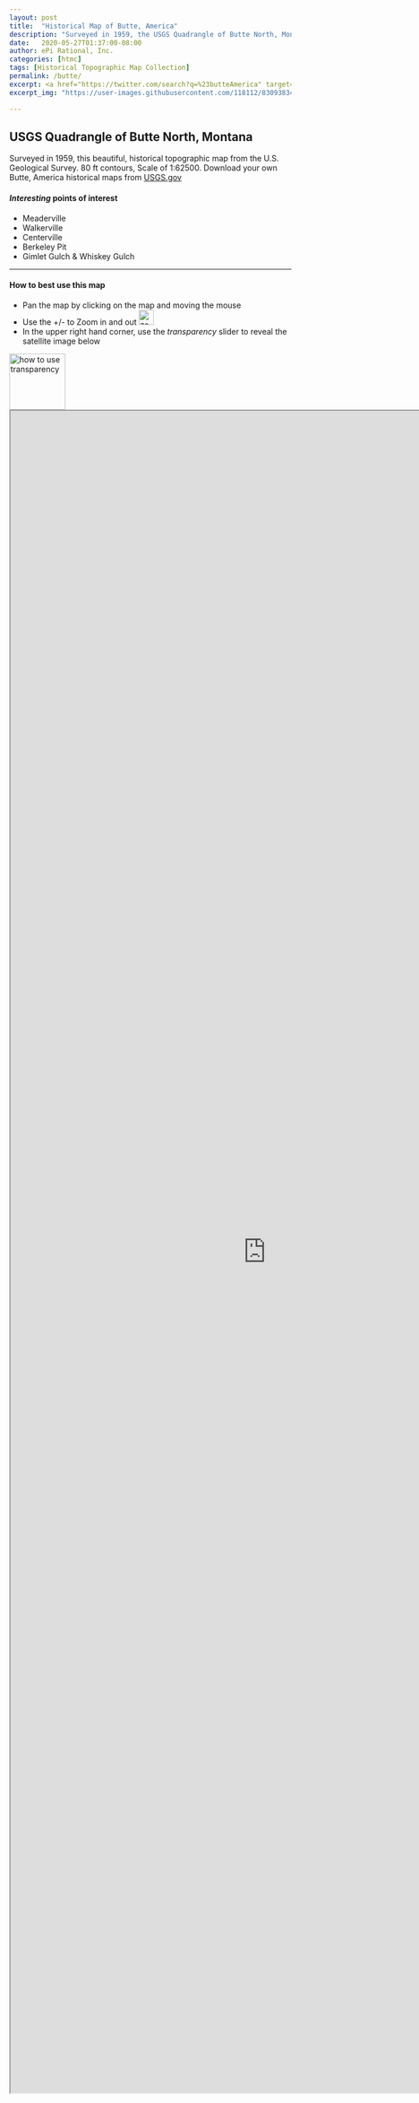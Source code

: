 ```yaml
---
layout: post
title:  "Historical Map of Butte, America"
description: "Surveyed in 1959, the USGS Quadrangle of Butte North, Montana"
date:   2020-05-27T01:37:00-08:00
author: ePi Rational, Inc.
categories: [htmc]
tags: [Historical Topographic Map Collection]
permalink: /butte/
excerpt: <a href="https://twitter.com/search?q=%23butteAmerica" target="_blank">#ButteAmerica</a>
excerpt_img: "https://user-images.githubusercontent.com/118112/83093834-0ed92e80-a055-11ea-8b71-f0a2f83c57cc.gif"

---
```



## USGS Quadrangle of Butte North, Montana

Surveyed in 1959, this beautiful, historical topographic map from the U.S. Geological Survey.  80 ft contours, Scale of 1:62500.  Download your own Butte, America historical maps from [USGS.gov](https://ngmdb.usgs.gov/topoview/viewer/#11/45.9762/-112.5937)

#### *Interesting* points of interest
* Meaderville
* Walkerville
* Centerville
* Berkeley Pit
* Gimlet Gulch & Whiskey Gulch

---

#### How to best use this map
* Pan the map by clicking on the map and moving the mouse
* Use the +/- to Zoom in and out <img width="27" alt="zoom" src="https://user-images.githubusercontent.com/118112/82951102-6bf0b980-9f5b-11ea-84c2-994d86a8074f.png">
* In the upper right hand corner, use the *transparency* slider to reveal the satellite image below
<img alt="how to use transparency" src="https://user-images.githubusercontent.com/118112/83093834-0ed92e80-a055-11ea-8b71-f0a2f83c57cc.gif" width="" height="100" >


<iframe allowfullscreen="true" mozallowfullscreen="true" webkitallowfullscreen="true"
  style="height: 75vh; width: 95vw;"  
  src="https://s3-us-west-2.amazonaws.com/com.roblabs.yellow-dog/maptiler/butte/leaflet.html">
  <p>Your browser does not support iframes.</p>
</iframe>
